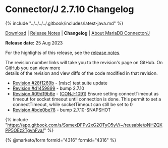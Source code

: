 # Connector/J 2.7.10 Changelog

{% include "../../../../.gitbook/includes/latest-java.md" %}

[Download](https://mariadb.com/downloads/#connectors) | [Release Notes](../../2.7/2.7.10.md) | **Changelog** | [About MariaDB Connector/J](https://app.gitbook.com/s/CjGYMsT2MVP4nd3IyW2L/mariadb-connector-j/about-mariadb-connector-j)

**Release date:** 25 Aug 2023

For the highlights of this release, see the [release notes](../../2.7/2.7.10.md).

The revision number links will take you to the revision's page on GitHub. On [GitHub](https://github.com/MariaDB/mariadb-connector-j) you can view more\
details of the revision and view diffs of the code modified in that revision.

* [Revision #28f1269b](https://github.com/mariadb-corporation/mariadb-connector-j/commit/28f1269b) - \[misc] test suite update
* [Revision #d1459899](https://github.com/mariadb-corporation/mariadb-connector-j/commit/d1459899) - bump 2.7.10
* [Revision #09d19b6e](https://github.com/mariadb-corporation/mariadb-connector-j/commit/09d19b6e) - \[[CONJ-1091](https://jira.mariadb.org/browse/CONJ-1091)] Ensure setting connectTimeout as timeout for socket timeout until connection is done. This permit to set a connectTimeout, while socketTimeout can still be set to 0
* [Revision #bde0be78](https://github.com/mariadb-corporation/mariadb-connector-j/commit/bde0be78) - bump 2.7.10-SNAPSHOT

{% include "https://app.gitbook.com/s/SsmexDFPv2xG2OTyO5yV/~/reusable/pNHZQXPP5OEz2TgvhFva/" %}

{% @marketo/form formid="4316" formId="4316" %}
